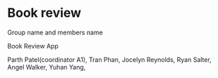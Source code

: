 # Book review
Group name and members name

Book Review App

Parth Patel(coordinator A1),
Tran Phan,
Jocelyn Reynolds,
Ryan Salter,
Angel Walker,
Yuhan Yang,
